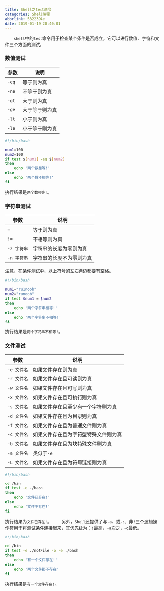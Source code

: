 ```yaml
---
title: Shell之test命令
categories: Shell编程
abbrlink: 5322394e
date: 2019-01-19 20:40:01
---
```

&emsp;&emsp;`shell`中的`test`命令用于检查某个条件是否成立，它可以进行数值、字符和文件三个方面的测试。<!--more-->

### 数值测试

参数  | 说明
------|-------
`-eq` | 等于则为真
`-ne` | 不等于则为真
`-gt` | 大于则为真
`-ge` | 大于等于则为真
`-lt` | 小于则为真
`-le` | 小于等于则为真

``` bash
#!/bin/bash
​
num1=100
num2=100
if test $[num1] -eq $[num2]
then
    echo '两个数相等!'
else
    echo '两个数不相等!'
fi
```

执行结果是`两个数相等!`。

### 字符串测试

参数       | 说明
-----------|----
`=`        | 等于则为真
`!=`       | 不相等则为真
`-z 字符串` | 字符串的长度为零则为真
`-n 字符串` | 字符串的长度不为零则为真

注意，在条件测试中，以上符号的左右两边都要有空格。

``` bash
#!/bin/bash
​
num1="ru1noob"
num2="runoob"
if test $num1 = $num2
then
    echo '两个字符串相等!'
else
    echo '两个字符串不相等!'
fi
```

执行结果是`两个字符串不相等!`。

### 文件测试

参数        | 说明
-----------|------------
`-e 文件名` | 如果文件存在则为真
`-r 文件名` | 如果文件存在且可读则为真
`-w 文件名` | 如果文件存在且可写则为真
`-x 文件名` | 如果文件存在且可执行则为真
`-s 文件名` | 如果文件存在且至少有一个字符则为真
`-d 文件名` | 如果文件存在且为目录则为真
`-f 文件名` | 如果文件存在且为普通文件则为真
`-c 文件名` | 如果文件存在且为字符型特殊文件则为真
`-b 文件名` | 如果文件存在且为块特殊文件则为真
`-a 文件名` | 类似于`-e`
`-L 文件名` | 如果文件存在且为符号链接则为真

``` bash
#!/bin/bash
​
cd /bin
if test -e ./bash
then
    echo '文件已存在!'
else
    echo '文件不存在!'
fi
```

执行结果为`文件已存在!`。
&emsp;&emsp;另外，`Shell`还提供了与`-a`、或`-o`、非`!`三个逻辑操作符用于将测试条件连接起来，其优先级为：`!`最高，`-a`次之，`-o`最低。

``` bash
#!/bin/bash
​
cd /bin
if test -e ./notFile -o -e ./bash
then
    echo '有一个文件存在!'
else
    echo '两个文件都不存在'
fi
```

执行结果是`有一个文件存在!`。